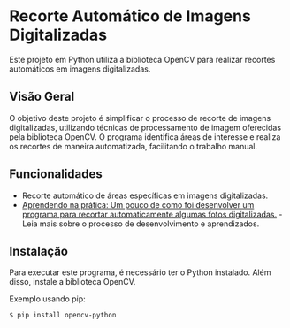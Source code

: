 # Recorte Automático de Imagens Digitalizadas

Este projeto em Python utiliza a biblioteca OpenCV para realizar recortes automáticos em imagens digitalizadas.

## Visão Geral

O objetivo deste projeto é simplificar o processo de recorte de imagens digitalizadas, utilizando técnicas de processamento de imagem oferecidas pela biblioteca OpenCV. O programa identifica áreas de interesse e realiza os recortes de maneira automatizada, facilitando o trabalho manual.

## Funcionalidades

- Recorte automático de áreas específicas em imagens digitalizadas.
- [Aprendendo na prática: Um pouco de como foi desenvolver um programa para recortar automaticamente algumas fotos digitalizadas.](https://www.linkedin.com/pulse/aprendendo-na-pr%2525C3%2525A1tica-um-pouco-de-como-foi-programa-edison-martins-zrf6e%3FtrackingId=7yOahvOYR2CS57aGRV5FAQ%253D%253D/?trackingId=7yOahvOYR2CS57aGRV5FAQ%3D%3D) - Leia mais sobre o processo de desenvolvimento e aprendizados.

## Instalação

Para executar este programa, é necessário ter o Python instalado. Além disso, instale a biblioteca OpenCV.

Exemplo usando pip:

```bash
$ pip install opencv-python